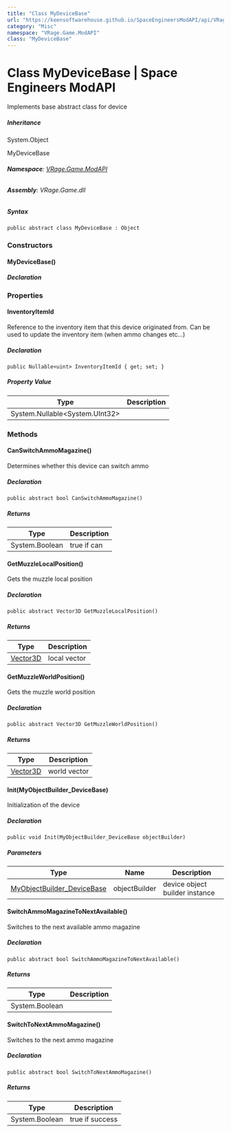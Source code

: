```yaml
---
title: "Class MyDeviceBase"
url: "https://keensoftwarehouse.github.io/SpaceEngineersModAPI/api/VRage.Game.ModAPI.MyDeviceBase.html"
category: "Misc"
namespace: "VRage.Game.ModAPI"
class: "MyDeviceBase"
---
```


# Class MyDeviceBase | Space Engineers ModAPI

Implements base abstract class for device

##### Inheritance

System.Object

MyDeviceBase

###### **Namespace**: [VRage.Game.ModAPI](https://keensoftwarehouse.github.io/SpaceEngineersModAPI/api/VRage.Game.ModAPI.html)

###### **Assembly**: VRage.Game.dll

##### Syntax

```
public abstract class MyDeviceBase : Object
```

### Constructors

#### MyDeviceBase()

##### Declaration

### Properties

#### InventoryItemId

Reference to the inventory item that this device originated from. Can be used to update the inventory item (when ammo changes etc...)

##### Declaration

```
public Nullable<uint> InventoryItemId { get; set; }
```

##### Property Value

| Type | Description |
| --- | --- |
| System.Nullable<System.UInt32\> |     |

### Methods

#### CanSwitchAmmoMagazine()

Determines whether this device can switch ammo

##### Declaration

```
public abstract bool CanSwitchAmmoMagazine()
```

##### Returns

| Type | Description |
| --- | --- |
| System.Boolean | true if can |

#### GetMuzzleLocalPosition()

Gets the muzzle local position

##### Declaration

```
public abstract Vector3D GetMuzzleLocalPosition()
```

##### Returns

| Type | Description |
| --- | --- |
| [Vector3D](https://keensoftwarehouse.github.io/SpaceEngineersModAPI/api/VRageMath.Vector3D.html) | local vector |

#### GetMuzzleWorldPosition()

Gets the muzzle world position

##### Declaration

```
public abstract Vector3D GetMuzzleWorldPosition()
```

##### Returns

| Type | Description |
| --- | --- |
| [Vector3D](https://keensoftwarehouse.github.io/SpaceEngineersModAPI/api/VRageMath.Vector3D.html) | world vector |

#### Init(MyObjectBuilder\_DeviceBase)

Initialization of the device

##### Declaration

```
public void Init(MyObjectBuilder_DeviceBase objectBuilder)
```

##### Parameters

| Type | Name | Description |
| --- | --- | --- |
| [MyObjectBuilder\_DeviceBase](https://keensoftwarehouse.github.io/SpaceEngineersModAPI/api/VRage.Game.MyObjectBuilder_DeviceBase.html) | objectBuilder | device object builder instance |

#### SwitchAmmoMagazineToNextAvailable()

Switches to the next available ammo magazine

##### Declaration

```
public abstract bool SwitchAmmoMagazineToNextAvailable()
```

##### Returns

| Type | Description |
| --- | --- |
| System.Boolean |     |

#### SwitchToNextAmmoMagazine()

Switches to the next ammo magazine

##### Declaration

```
public abstract bool SwitchToNextAmmoMagazine()
```

##### Returns

| Type | Description |
| --- | --- |
| System.Boolean | true if success |